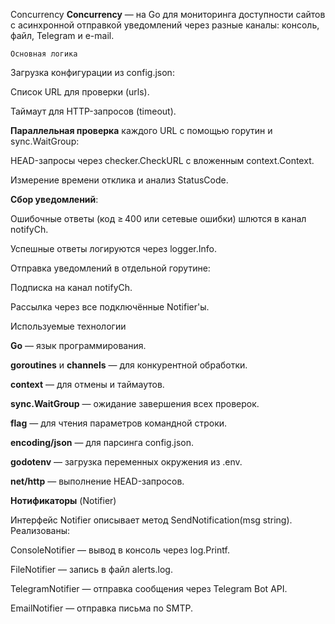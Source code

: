 Concurrency
**Concurrency** — на Go для мониторинга доступности сайтов с асинхронной отправкой уведомлений через разные каналы: консоль, файл, Telegram и e-mail.

    Основная логика

Загрузка конфигурации из config.json:

Список URL для проверки (urls).

Таймаут для HTTP-запросов (timeout).

**Параллельная проверка** каждого URL с помощью горутин и sync.WaitGroup:

HEAD-запросы через checker.CheckURL с вложенным context.Context.

Измерение времени отклика и анализ StatusCode.

**Сбор уведомлений**:

Ошибочные ответы (код ≥ 400 или сетевые ошибки) шлются в канал notifyCh.

Успешные ответы логируются через logger.Info.

Отправка уведомлений в отдельной горутине:

Подписка на канал notifyCh.

Рассылка через все подключённые Notifier'ы.

 Используемые технологии

**Go** — язык программирования.

**goroutines** и **channels** — для конкурентной обработки.

**context** — для отмены и таймаутов.

**sync.WaitGroup** — ожидание завершения всех проверок.

**flag** — для чтения параметров командной строки.

**encoding/json** — для парсинга config.json.

**godotenv** — загрузка переменных окружения из .env.

**net/http** — выполнение HEAD-запросов.

  **Нотификаторы** (Notifier)

Интерфейс Notifier описывает метод SendNotification(msg string). Реализованы:

ConsoleNotifier — вывод в консоль через log.Printf.

FileNotifier — запись в файл alerts.log.

TelegramNotifier — отправка сообщения через Telegram Bot API.

EmailNotifier — отправка письма по SMTP.
